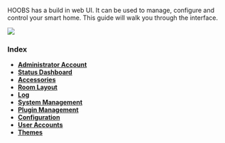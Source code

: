 HOOBS has a build in web UI. It can be used to manage, configure and control your smart home. This guide will walk you through the interface.

![](https://raw.githubusercontent.com/hoobs-org/HOOBS/master/docs/dashboard/dashboard.png)

### Index
* [**Administrator Account**](5e76440be87d1e02b6c19d3c)
* [**Status Dashboard**](5e764428e87d1e02b6c19d3d)
* [**Accessories**](5e76444fe87d1e02b6c19d3e)
* [**Room Layout**](5e764471e87d1e02b6c19d3f)
* [**Log**](5e76448ae87d1e02b6c19d40)
* [**System Management**](5e7644aae87d1e02b6c19d41)
* [**Plugin Management**](5e7644ece87d1e02b6c19d42)
* [**Configuration**](5e76450ae87d1e02b6c19d43)
* [**User Accounts**](5e764529e87d1e02b6c19d44)
* [**Themes**](5e76454fe87d1e02b6c19d45)
